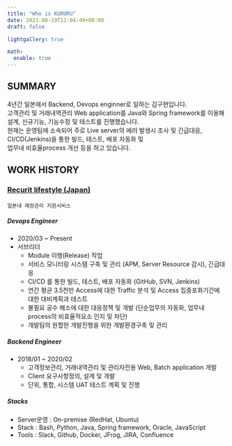 ```yaml
---
title: "Who is KURURU"
date: 2021-08-19T11:04:49+08:00
draft: false

lightgallery: true

math:
  enable: true
---
```


## SUMMARY

4년간 일본에서 Backend, Devops enginner로 일하는 김구현입니다. \
고객관리 및 거래내역관리 Web application를 Java와 Spring framework를 이용해 설계, 신규기능, 기능수정 및 테스트를 진행했습니다. \
현재는 운영팀에 소속되어 주로 Live server의 에러 발생시 조사 및 긴급대응, CI/CD(Jenkins)을 통한 빌드, 테스트, 배포 자동화 및 \
업무내 비효율process 개선 등을 하고 있습니다.

## WORK HISTORY

### [Recurit lifestyle (Japan)](https://www.recruit.co.jp/)

    일본내 매장관리 지원서비스

##### Devops Engineer

- 2020/03 ~ Present
- 서브리더
  - Module 이행(Release) 작업
  - 서비스 모니터링 시스템 구축 및 관리 (APM, Server Resource 감시), 긴급대응
  - CI/CD 를 통한 빌드, 테스트, 배포 자동화 (GitHub, SVN, Jenkins)
  - 연간 평균 3.5천만 Access에 대한 Traffic 분석 및 Access 집중포화기간에 대한 대비계획과 테스트
  - 불필요 공수 해소에 대한 대응정책 및 개발 (단순업무의 자동화, 업무내 process의 비효율적요소 인지 및 차단)
  - 개발팀의 원할한 개발진행을 위한 개발환경구축 및 관리

##### Backend Engineer

- 2018/01 ~ 2020/02
  - 고객정보관리, 거래내역관리 및 관리자전용 Web, Batch application 개발
  - Client 요구사항정의, 설계 및 개발
  - 단위, 통합, 시스템 UAT 테스트 계획 및 진행

##### Stacks

- Server운영
  : On-premise (RedHat, Ubuntu)
- Stack
  : Bash, Python, Java, Spring framework, Oracle, JavaScript
- Tools
  : Slack, Github, Docker, JFrog, JIRA, Confluence
